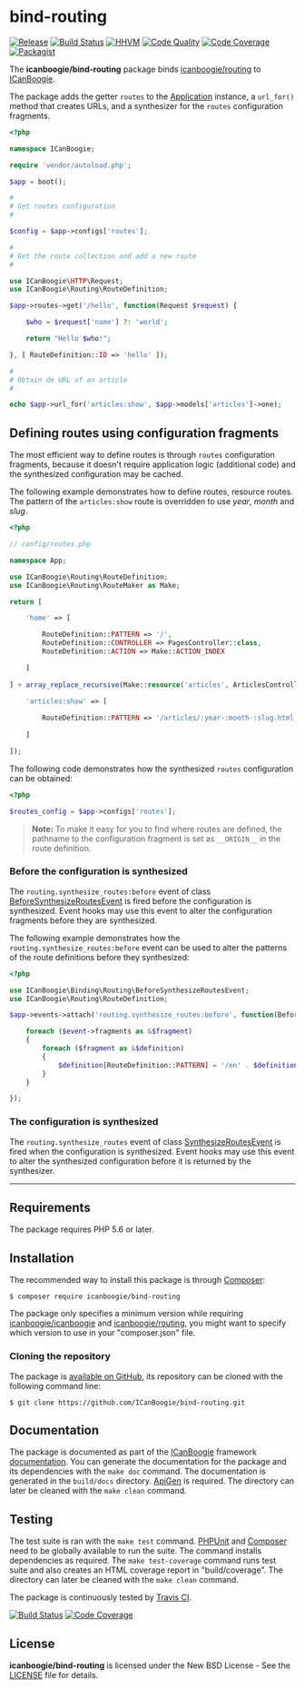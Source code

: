 # bind-routing

[![Release](https://img.shields.io/packagist/v/icanboogie/bind-routing.svg)](https://packagist.org/packages/icanboogie/bind-routing)
[![Build Status](https://img.shields.io/travis/ICanBoogie/bind-routing.svg)](http://travis-ci.org/ICanBoogie/bind-routing)
[![HHVM](https://img.shields.io/hhvm/icanboogie/bind-routing.svg)](http://hhvm.h4cc.de/package/icanboogie/bind-routing)
[![Code Quality](https://img.shields.io/scrutinizer/g/ICanBoogie/bind-routing.svg)](https://scrutinizer-ci.com/g/ICanBoogie/bind-routing)
[![Code Coverage](https://img.shields.io/coveralls/ICanBoogie/bind-routing.svg)](https://coveralls.io/r/ICanBoogie/bind-routing)
[![Packagist](https://img.shields.io/packagist/dt/icanboogie/bind-routing.svg)](https://packagist.org/packages/icanboogie/bind-routing)

The **icanboogie/bind-routing** package binds [icanboogie/routing][] to [ICanBoogie][].

The package adds the getter `routes` to the [Application][] instance, a `url_for()` method that
creates URLs, and a synthesizer for the `routes` configuration fragments.

```php
<?php

namespace ICanBoogie;

require 'vendor/autoload.php';

$app = boot();

#
# Get routes configuration
#

$config = $app->configs['routes'];

#
# Get the route collection and add a new route
#

use ICanBoogie\HTTP\Request;
use ICanBoogie\Routing\RouteDefinition;

$app->routes->get('/hello', function(Request $request) {

	$who = $request['name'] ?: 'world';

	return "Hello $who!";

}, [ RouteDefinition::ID => 'hello' ]);

#
# Obtain de URL of an article
#

echo $app->url_for('articles:show', $app->models['articles']->one);
```





## Defining routes using configuration fragments

The most efficient way to define routes is through `routes` configuration fragments, because it
doesn't require application logic (additional code) and the synthesized configuration may be cached.

The following example demonstrates how to define routes, resource routes. The pattern of the
`articles:show` route is overridden to use _year_, _month_ and _slug_.

```php
<?php

// config/routes.php

namespace App;

use ICanBoogie\Routing\RouteDefinition;
use ICanBoogie\Routing\RouteMaker as Make;

return [

	'home' => [

		RouteDefinition::PATTERN => '/',
		RouteDefinition::CONTROLLER => PagesController::class,
		RouteDefinition::ACTION => Make::ACTION_INDEX

	]
	
] + array_replace_recursive(Make::resource('articles', ArticlesController::class), [

	'articles:show' => [
	
		RouteDefinition::PATTERN => '/articles/:year-:month-:slug.html'
	
	]

]);
```

The following code demonstrates how the synthesized `routes` configuration can be obtained:

```php
<?php

$routes_config = $app->configs['routes'];
```

> **Note:** To make it easy for you to find where routes are defined, the pathname to the
configuration fragment is set as `__ORIGIN__` in the route definition.





### Before the configuration is synthesized

The `routing.synthesize_routes:before` event of class [BeforeSynthesizeRoutesEvent][] is fired
before the configuration is synthesized. Event hooks may use this event to alter the configuration
fragments before they are synthesized.

The following example demonstrates how the `routing.synthesize_routes:before` event can be used to
alter the patterns of the route definitions before they synthesized:

```php
<?php

use ICanBoogie\Binding\Routing\BeforeSynthesizeRoutesEvent;
use ICanBoogie\Routing\RouteDefinition;

$app->events->attach('routing.synthesize_routes:before', function(BeforeSynthesizeRoutesEvent $event) {

	foreach ($event->fragments as &$fragment)
	{
		foreach ($fragment as &$definition)
		{
			$definition[RouteDefinition::PATTERN] = '/en' . $definition[RouteDefinition::PATTERN];
		}
	}

});
```





### The configuration is synthesized

The `routing.synthesize_routes` event of class [SynthesizeRoutesEvent][] is fired when the
configuration is synthesized. Event hooks may use this event to alter the synthesized configuration
before it is returned by the synthesizer.





----------





## Requirements

The package requires PHP 5.6 or later.





## Installation

The recommended way to install this package is through [Composer](http://getcomposer.org/):

```
$ composer require icanboogie/bind-routing
```

The package only specifies a minimum version while requiring [icanboogie/icanboogie][] and
[icanboogie/routing], you might want to specify which version to use in your "composer.json" file.





### Cloning the repository

The package is [available on GitHub](https://github.com/ICanBoogie/bind-routing), its repository
can be cloned with the following command line:

	$ git clone https://github.com/ICanBoogie/bind-routing.git





## Documentation

The package is documented as part of the [ICanBoogie][] framework [documentation][]. You can
generate the documentation for the package and its dependencies with the `make doc` command. The
documentation is generated in the `build/docs` directory. [ApiGen](http://apigen.org/) is required.
The directory can later be cleaned with the `make clean` command.





## Testing

The test suite is ran with the `make test` command. [PHPUnit](https://phpunit.de/) and
[Composer](http://getcomposer.org/) need to be globally available to run the suite. The command
installs dependencies as required. The `make test-coverage` command runs test suite and also creates
an HTML coverage report in "build/coverage". The directory can later be cleaned with the `make
clean` command.

The package is continuously tested by [Travis CI](http://about.travis-ci.org/).

[![Build Status](https://img.shields.io/travis/ICanBoogie/bind-routing/master.svg)](https://travis-ci.org/ICanBoogie/bind-routing)
[![Code Coverage](https://img.shields.io/coveralls/ICanBoogie/bind-routing/master.svg)](https://coveralls.io/r/ICanBoogie/bind-routing)





## License

**icanboogie/bind-routing** is licensed under the New BSD License - See the [LICENSE](LICENSE) file for details.





[icanboogie/icanboogie]:       https://github.com/ICanBoogie/ICanBoogie
[icanboogie/routing]:          https://github.com/ICanBoogie/Routing
[ICanBoogie]:                  https://github.com/ICanBoogie/ICanBoogie
[Application]:                 https://icanboogie.org/api/icanboogie/4.0/class-ICanBoogie.Core.html
[documentation]:               https://icanboogie.org/api/bind-routing/4.0/
[BeforeSynthesizeRoutesEvent]: https://icanboogie.org/api/bind-routing/4.0/class-ICanBoogie.Binding.Routing.BeforeSynthesizeRoutesEvent.html
[SynthesizeRoutesEvent]:       https://icanboogie.org/api/bind-routing/4.0/class-ICanBoogie.Binding.Routing.SynthesizeRoutesEvent.html
